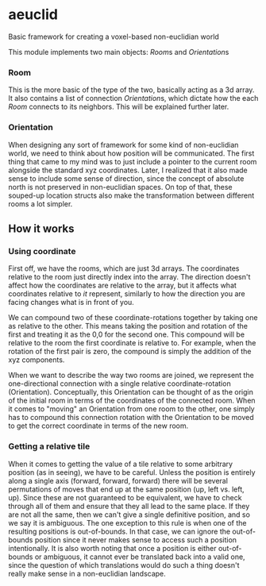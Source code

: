 # aeuclid
Basic framework for creating a voxel-based non-euclidian world

This module implements two main objects: *Room*s and *Orientation*s

### Room
This is the more basic of the type of the two, basically acting as a 3d array.
It also contains a list of connection *Orientation*s, which dictate how the each *Room* connects to its neighbors.
This will be explained further later.

### Orientation
When designing any sort of framework for some kind of non-euclidian world, we need to think about how position will be communicated.
The first thing that came to my mind was to just include a pointer to the current room alongside the standard xyz coordinates.
Later, I realized that it also made sense to include some sense of direction, since the concept of absolute north is not preserved in non-euclidian spaces.
On top of that, these souped-up location structs also make the transformation between different rooms a lot simpler.

## How it works
### Using coordinate
First off, we have the rooms, which are just 3d arrays. The coordinates relative to the room just directly index into the array.
The direction doesn't affect how the coordinates are relative to the array, but it affects what coordinates relative to *it* represent, similarly to how the direction you are facing changes what is in front of you.

We can compound two of these coordinate-rotations together by taking one as relative to the other. This means taking the position and rotation of the first and treating it as the 0,0 for the second one.
This compound will be relative to the room the first coordinate is relative to.
For example, when the rotation of the first pair is zero, the compound is simply the addition of the xyz components.

When we want to describe the way two rooms are joined, we represent the one-directional connection with a single relative coordinate-rotation (Orientation).
Conceptually, this Orientation can be thought of as the origin of the initial room in terms of the coordinates of the connected room.
When it comes to "moving" an Orientation from one room to the other, one simply has to compound this connection rotation with the Orientation to be moved to get the correct coordinate in terms of the new room.

### Getting a relative tile
When it comes to getting the value of a tile relative to some arbitrary position (as in seeing), we have to be careful. Unless the position is entirely along a single axis (forward, forward, forward) there will be several permutations of moves that end up at the same position (up, left vs. left, up).
Since these are not guaranteed to be equivalent, we have to check through all of them and ensure that they all lead to the same place.
If they are not all the same, then we can't give a single definitive position, and so we say it is ambiguous.
The one exception to this rule is when one of the resulting positions is out-of-bounds.
In that case, we can ignore the out-of-bounds position since it never makes sense to access such a position intentionally.
It is also worth noting that once a position is either out-of-bounds or ambiguous, it cannot ever be translated back into a valid one, since the question of which translations would do such a thing doesn't really make sense in a non-euclidian landscape.
